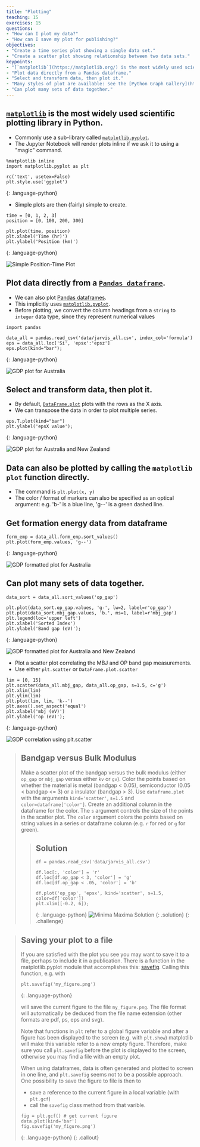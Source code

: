 ```yaml
---
title: "Plotting"
teaching: 15
exercises: 15
questions:
- "How can I plot my data?"
- "How can I save my plot for publishing?"
objectives:
- "Create a time series plot showing a single data set."
- "Create a scatter plot showing relationship between two data sets."
keypoints:
- "[`matplotlib`](https://matplotlib.org/) is the most widely used scientific plotting library in Python."
- "Plot data directly from a Pandas dataframe."
- "Select and transform data, then plot it."
- "Many styles of plot are available: see the [Python Graph Gallery](https://python-graph-gallery.com/matplotlib/) for more options."
- "Can plot many sets of data together."
---
```

## [`matplotlib`](https://matplotlib.org/) is the most widely used scientific plotting library in Python.

*   Commonly use a sub-library called [`matplotlib.pyplot`](https://matplotlib.org/api/pyplot_api.html).
*   The Jupyter Notebook will render plots inline if we ask it to using a "magic" command.

~~~
%matplotlib inline
import matplotlib.pyplot as plt

rc('text', usetex=False)
plt.style.use('ggplot')
~~~
{: .language-python}

*   Simple plots are then (fairly) simple to create.

~~~
time = [0, 1, 2, 3]
position = [0, 100, 200, 300]

plt.plot(time, position)
plt.xlabel('Time (hr)')
plt.ylabel('Position (km)')
~~~
{: .language-python}

![Simple Position-Time Plot](../fig/9_simple_position_time_plot.png)
## Plot data directly from a [`Pandas dataframe`](https://pandas.pydata.org/pandas-docs/stable/generated/pandas.DataFrame.html).

*   We can also plot [Pandas dataframes](https://pandas.pydata.org/pandas-docs/stable/generated/pandas.DataFrame.html).
*   This implicitly uses [`matplotlib.pyplot`](https://matplotlib.org/api/pyplot_api.html).
*   Before plotting, we convert the column headings from a `string` to `integer` data type, since they represent numerical values

~~~
import pandas

data_all = pandas.read_csv('data/jarvis_all.csv', index_col='formula')
eps = data_all.loc['Si', 'epsx':'epsz']
eps.plot(kind="bar");
~~~
{: .language-python}

![GDP plot for Australia](../fig/9_jarvis_si.png)
## Select and transform data, then plot it.

*   By default, [`DataFrame.plot`](https://pandas.pydata.org/pandas-docs/stable/generated/pandas.DataFrame.plot.html#pandas.DataFrame.plot) plots with the rows as the X axis.
*   We can transpose the data in order to plot multiple series.

~~~
eps.T.plot(kind="bar")
plt.ylabel('epsX value');
~~~
{: .language-python}

![GDP plot for Australia and New Zealand](../fig/9_jarvis_si_t.png)

## Data can also be plotted by calling the `matplotlib` `plot` function directly.
*   The command is `plt.plot(x, y)`
*   The color / format of markers can also be specified as an optical argument: e.g. 'b-' is a blue line, 'g--' is a green dashed line.

## Get formation energy data from dataframe

~~~
form_emp = data_all.form_enp.sort_values()
plt.plot(form_emp.values, 'g--')
~~~
{: .language-python}

![GDP formatted plot for Australia](../fig/9_form_enp.png)

## Can plot many sets of data together.

~~~
data_sort = data_all.sort_values('op_gap')

plt.plot(data_sort.op_gap.values, 'g-', lw=2, label=r'op_gap')
plt.plot(data_sort.mbj_gap.values, 'b.', ms=1, label=r'mbj_gap')
plt.legend(loc='upper left')
plt.xlabel('Sorted Index')
plt.ylabel('Band gap (eV)');
~~~
{: .language-python}

![GDP formatted plot for Australia and New Zealand](../fig/9_conv.png)
*   Plot a scatter plot correlating the MBJ and OP band gap measurements.
*   Use either `plt.scatter` or `DataFrame.plot.scatter`

~~~
lim = [0, 15]
plt.scatter(data_all.mbj_gap, data_all.op_gap, s=1.5, c='g')
plt.xlim(lim)
plt.ylim(lim)
plt.plot(lim, lim, 'k--')
plt.axes().set_aspect('equal')
plt.xlabel('mbj (eV)')
plt.ylabel('op (eV)');
~~~
{: .language-python}

![GDP correlation using plt.scatter](../fig/9_conv_scatter.png)

> ## Bandgap versus Bulk Modulus
>
> Make a scatter plot of the bandgap versus the bulk modulus (either
> `op_gap` or `mbj_gap` versus either `kv` or `gv`). Color the points
> based on whether the material is metal (bandgap < 0.05),
> semiconductor (0.05 < bandgap <= 3) or a insulator (bandgap >
> 3). Use `dataframe.plot` with the arguments `kind='scatter'`,
> `s=1.5` and `color=dataframe['color']`. Create an additional column
> in the dataframe for the color. The `s` argument controls the size
> of the points in the scatter plot. The `color` argument colors the
> points based on string values in a series or dataframe column
> (e.g. `r` for red or `g` for green).
>
> > ## Solution
> >
> > ~~~
> > df = pandas.read_csv('data/jarvis_all.csv')
> >
> > df.loc[:, 'color'] = 'r'
> > df.loc[df.op_gap < 3, 'color'] = 'g'
> > df.loc[df.op_gap < .05, 'color'] = 'b'
> >
> > df.plot('op_gap', 'epsx', kind='scatter', s=1.5, color=df['color'])
> > plt.xlim([-0.2, 6]);
> > ~~~
> > {: .language-python}
> > ![Minima Maxima Solution](../fig/9_op_gap_versus_kv.png)
> {: .solution}
{: .challenge}

> ## Saving your plot to a file
>
> If you are satisfied with the plot you see you may want to save it to a file,
> perhaps to include it in a publication. There is a function in the
> matplotlib.pyplot module that accomplishes this:
> [savefig](https://matplotlib.org/api/_as_gen/matplotlib.pyplot.savefig.html).
> Calling this function, e.g. with
> ~~~
> plt.savefig('my_figure.png')
> ~~~
> {: .language-python}
>
> will save the current figure to the file `my_figure.png`. The file format
> will automatically be deduced from the file name extension (other formats
> are pdf, ps, eps and svg).
>
> Note that functions in `plt` refer to a global figure variable
> and after a figure has been displayed to the screen (e.g. with `plt.show`)
> matplotlib will make this  variable refer to a new empty figure.
> Therefore, make sure you call `plt.savefig` before the plot is displayed to
> the screen, otherwise you may find a file with an empty plot.
>
> When using dataframes, data is often generated and plotted to screen in one line,
> and `plt.savefig` seems not to be a possible approach.
> One possibility to save the figure to file is then to
>
> * save a reference to the current figure in a local variable (with `plt.gcf`)
> * call the `savefig` class method from that varible.
>
> ~~~
> fig = plt.gcf() # get current figure
> data.plot(kind='bar')
> fig.savefig('my_figure.png')
> ~~~
> {: .language-python}
{: .callout}
